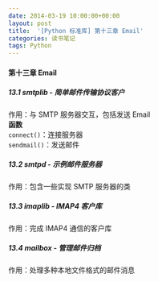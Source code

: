 ```yaml
---
date: 2014-03-19 10:00:00+00:00
layout: post
title:  '[Python 标准库] 第十三章 Email'
categories: 读书笔记
tags: Python
---
```


#### 第十三章 Email

##### 13.1 smtplib - 简单邮件传输协议客户
作用：与 SMTP 服务器交互，包括发送 Email  
**函数**  
`connect()`：连接服务器  
`sendmail()`：发送邮件  

##### 13.2 smtpd - 示例邮件服务器
作用：包含一些实现 SMTP 服务器的类  

##### 13.3 imaplib - IMAP4 客户库
作用：完成 IMAP4 通信的客户库  

##### 13.4 mailbox - 管理邮件归档
作用：处理多种本地文件格式的邮件消息  
